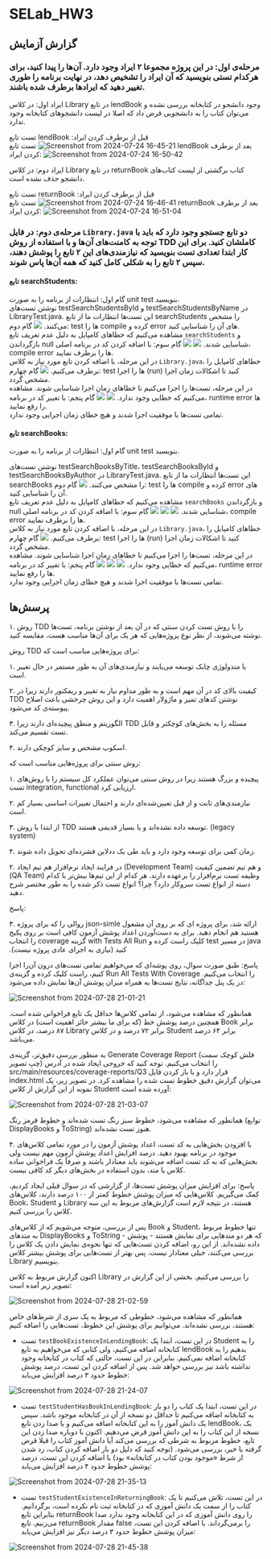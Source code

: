 # SELab_HW3


## گزارش آزمایش
### مرحله‌ی اول: در این پروژه مجموعا ۲ ایراد وجود دارد. آن‌ها را پیدا کنید، برای هرکدام تستی بنویسید که آن ایراد را تشخیص دهد، در نهایت برنامه را طوری تغییر دهید که ایرادها برطرف شده باشند.


   ایراد اول: در کلاس Library در تابع lendBook وجود دانشجو در کتابخانه بررسی نشده و می‌توان کتاب را به دانشجویی قرض داد که اصلا در لیست دانشجوهای کتابخانه وجود ندارد.
   
تست تابع lendBook قبل از برطرف کردن ایراد:
   ![Screenshot from 2024-07-24 16-45-21](https://github.com/user-attachments/assets/cdc5999c-1fa2-402c-a037-5ba6d2d67b59)
تست تابع lendBook بعد از برطرف کردن ایراد:
  ![Screenshot from 2024-07-24 16-50-42](https://github.com/user-attachments/assets/0b3346b8-cf11-4422-a86e-88ad649f11fe)


   ایراد دوم: در کلاس Library در تابع returnBook کتاب برگشتی از لیست کتاب‌های دانشجو حذف نشده است.
   
تست تابع returnBook قبل از برطرف کردن ایراد:
   ![Screenshot from 2024-07-24 16-46-41](https://github.com/user-attachments/assets/bc836355-f270-4c20-ba79-6dbd39985f82)
تست تابع returnBook بعد از برطرف کردن ایراد:
  ![Screenshot from 2024-07-24 16-51-04](https://github.com/user-attachments/assets/10d53c37-d074-4f33-b51e-7bd04dd13f1a)

### مرحله‌ی دوم: در فایل `Library.java` دو تابع جستجو وجود دارد که باید با توجه به کامنت‌های آن‌ها و با استفاده از روش TDD کاملشان کنید. برای این کار ابتدا تعدادی تست بنویسید که نیازمندی‌های این ۲ تابع را پوشش دهند، سپس ۲ تابع را به شکلی کامل کنید که همه آن‌ها پاس شوند.
  
  #### تابع searchStudents:
  گام اول: انتظارات از برنامه را به صورت unit test بنویسید.  
  نوشتن تست‌های testSearchStudentsById و testSearchStudentsByName در LibraryTest.java. این تست‌ها انتظارات ما از تابع searchStudents  را مشخص می‌کنند.
  ![](https://github.com/user-attachments/assets/7a1ab8c3-80fb-4c9d-a9ec-d2eaab28af21)
  گام دوم: test ها را compile کرده و error های آن را شناسایی کنید.  
  مشاهده می‌کنیم که خطاهای کامپایل به دلیل عدم تعریف تابع `searchStudents` و بازگرداندن null شناسایی شدند.
  ![](https://github.com/user-attachments/assets/a04ad8d8-0400-44b7-a089-766697f9aac9)
  ![](https://github.com/user-attachments/assets/b11d0378-6243-4c26-8f29-5d2b57b57c15)
  گام سوم: با اضافه کردن کد در برنامه اصلی، compile error ها را برطرف نمایید.  
  در این مرحله، با اضافه کردن تابع مورد نیاز به کلاس `Library.java`، خطاهای کامپایل را برطرف می‌کنیم.
  ![](https://github.com/user-attachments/assets/db15cd47-70d1-4ed2-935e-c0d529f02fdb)
  گام چهارم: test ها را اجرا (run) کنید تا اشکالات زمان اجرا مشخص گردد.  
  در این مرحله، تست‌ها را اجرا می‌کنیم تا خطاهای زمان اجرا شناسایی شوند. مشاهده ‌می‌کنیم که خطایی وجود ندارد.
  ![](https://github.com/user-attachments/assets/fcd7dc9d-db12-4004-bc36-fb4925681769)
  ![](https://github.com/user-attachments/assets/fbab5d7a-4ab8-4e2a-bf7f-db4c6e2ac47a)
  گام پنجم: با تغییر کد در برنامه، runtime error ها را رفع نمایید.  
  تمامی تست‌ها با موفقیت اجرا شدند و هیچ خطای زمان اجرایی وجود ندارد.

  #### تابع searchBooks:
  گام اول: انتظارات از برنامه را به صورت unit test بنویسید.
  
  نوشتن تست‌های testSearchBooksByTitle، testSearchBooksById و testSearchBooksByAuthor در LibraryTest.java. این تست‌ها انتظارات ما از تابع searchBooks  را مشخص می‌کنند.
  ![](https://github.com/user-attachments/assets/657ced6d-8a7f-4f94-ba1d-2bc034cb23a5)
  گام دوم: test ها را compile کرده و error های آن را شناسایی کنید.  
   مشاهده می‌کنیم که خطاهای کامپایل به دلیل عدم تعریف تابع `searchBooks` و بازگرداندن null شناسایی شدند.
  ![](https://github.com/user-attachments/assets/451d0bef-6f37-4ede-b68e-8d723405a1d1)
  ![](https://github.com/user-attachments/assets/a8b62e46-bb95-49e0-a071-3a25f40446ee)
  ![](https://github.com/user-attachments/assets/56872dbe-68fc-4713-8df4-575b90cd0b55)
  گام سوم: با اضافه کردن کد در برنامه اصلی، compile error ها را برطرف نمایید.  
  در این مرحله، با اضافه کردن تابع مورد نیاز به کلاس `Library.java`، خطاهای کامپایل را برطرف می‌کنیم.
  ![](https://github.com/user-attachments/assets/4a43536e-4518-45ef-b3ab-2d5d4303a929)
  گام چهارم: test ها را اجرا (run) کنید تا اشکالات زمان اجرا مشخص گردد.  
  در این مرحله، تست‌ها را اجرا می‌کنیم تا خطاهای زمان اجرا شناسایی شوند. مشاهده ‌می‌کنیم که خطایی وجود ندارد.
  ![](https://github.com/user-attachments/assets/73686792-8425-4def-8437-d2ec362e13cf)
  ![](https://github.com/user-attachments/assets/6f4b4ce7-71a6-49bf-859d-00f2a3b5dee9)
  ![](https://github.com/user-attachments/assets/5a419b97-d1b1-40d9-97fe-357473cab0c1)
  گام پنجم: با تغییر کد در برنامه، runtime error ها را رفع نمایید.  
  تمامی تست‌ها با موفقیت اجرا شدند و هیچ خطای زمان اجرایی وجود ندارد.





## پرسش‌ها


۱. روش TDD را با روش تست کردن سنتی که در آن بعد از نوشتن برنامه، تست‌ها نوشته می‌شوند، از نظر نوع پروژه‌هایی که هر یک برای آن‌ها مناسب هست، مقایسه کنید.
  
  
روش TDD برای پروژه‌هایی مناسب است که:

  ۱. با متدولوژی چابک توسعه می‌یابند و نیازمندی‌های آن به طور مستمر در حال تغییر است.
  
  ۲. کیفیت بالای کد در آن مهم است و به طور مداوم نیاز به تغییر و ریفکتور دارند زیرا در TDD نوشتن کدهای تمیز و ماژولار اهمیت دارد و این روش چرخشی باعث اصلاح پیوسته‌ی کد می‌شود.
  
  ۳. الگوریتم و منطق پیچیده‌ای دارند زیرا TDD مسئله را به بخش‌های کوچکتر و قابل تست تقسیم می‌کند.
  
  ۴. اسکوپ مشخص و سایز کوچکی دارند.


روش سنتی برای پروژه‌هایی مناسب است که:

  ۱. پیچیده و بزرگ هستند زیرا در روش سنتی می‌توان عملکرد کل سیستم را با روش‌های تست integration, functional ارزیابی کرد.
  
  ۲. نیازمندی‌های ثابت و از قبل تعیین‌شده‌ای دارند و احتمال تغییرات اساسی بسیار کم است.
  
  ۳. از ابتدا با روش TDD توسعه داده نشده‌اند و یا بسیار قدیمی هستند. (legacy system)
  
  ۴. زمان کمی برای توسعه وجود دارد و باید طی یک ددلاین فشرده‌ای تحویل داده شوند.




۲. در فرایند ایجاد نرم‌افزار هم تیم ایجاد (Development Team) و هم تیم تضمین کیفیت (QA Team) وظیفه تست نرم‌افزار را برعهده دارند. هر کدام از این تیم‌ها بیش‌تر با کدام دسته از انواع تست سروکار دارد؟ چرا؟ انواع تست ذکر شده را به طور مختصر شرح دهید.

  پاسخ:

۳. روالی ‬‫را که‬ ‫برای‬ ‫پروژه‬ ‫‪json-simle‬‬ ‫ارائه‬ ‫شد‬،‬ ‫برای‬ پروژه ای که بر روی آن مشغول هستید هم‬ ‫انجام‬ ‫دهید. برای ‫به‬ ‫دست‬‫‌آوردن‬ ‫اعداد‬ ‫پوشش‬ ‫آزمون‬ ‫کافی‬ ‫است‬ ‫بر‬ ‫روی‬ ‫پکیج‬ ‫‪java‬‬ ‫در‬ ‫مسیر‬ ‫‪test‬‬ ‫کلیک‬ ‫راست‬ ‫کرده‬ ‫و‬ ‫گزینه ‬‫‪coverage‬‬ ‫‪with‬‬ ‫‪Tests‬‬ ‫‪All‬‬ ‫‪Run‬‬ ‫را‬ ‫انتخاب‬ ‫کنید‬ ‫(نیازی‬ ‫به‬ ‫اجرای‬ ‫عادی‬ ‫پروژه‬ ‫نیست)‪.‬‬‫

  پاسخ: طبق صورت سوال، روی پوشه‌ای که می‌خواهیم تمامی تست‌های درون آن‌را اجرا کنیم، راست کلیک کرده و گزینه‌ی Run All Tests With Coverage را انتخاب می‌کنیم. در یک پنل جداگانه، نتایج تست‌ها به همراه میزان پوشش آن‌ها نمایش داده می‌شود:
  
  ![Screenshot from 2024-07-28 21-01-21](https://github.com/user-attachments/assets/20e9149b-82ce-4378-9fda-c8daf2dc869a)
  
همانطور که مشاهده می‌شود، از تمامی کلاس‌ها حداقل یک تابع فراخوانی شده است. همچنین درصد پوشش خط (که برای ما بیشتر حائز اهمیت است) در کلاس Book برابر ۸۷ درصد، در کلاس Library برابر ۷۲ درصد و در کلاس Student برابر ۶۴ درصد می‌باشد.

به منظور بررسی دقیق‌تر، گزینه‌ی Generate Coverage Report (فلش کوچک سمت چپ تصویر) را انتخاب می‌کنیم. توجه کنید که خروجی ایجاد شده در آدرس src/main/resources/coverage-reports/Q3 قرار دارد و با باز کردن فایل index.html می‌توان گزارش دقیق خطوط تست شده را مشاهده کرد. در تصویر زیر، یک نمونه از این گزارش از کلاس Student آورده شده است:

![Screenshot from 2024-07-28 21-03-07](https://github.com/user-attachments/assets/eae147be-a1f8-4214-8db0-9bb87e36dbff)

همانطور که مشاهده می‌شود، خطوط سبز رنگ تست شده‌اند و خطوط قرمز رنگ (توابع DisplayBooks و ToString) هنوز تست نشده‌اند.


۴. با افزودن بخش‌هایی به کد تست، اعداد پوشش آزمون را در مورد تمامی کلاس‌های موجود در برنامه بهبود دهید. درصد افزایش اعداد پوشش آزمون مهم نیست ولی بخش‌هایی که به کد تست اضافه می‌شوند باید معنادار باشند و صرفاً یک فراخوانی ساده کلاس یا متد، بدون استفاده در بخش‌های دیگر کد کافی نیست. 

  پاسخ: برای افزایش میزان پوشش تست‌ها، از گزارشی که در سوال قبلی ایجاد کردیم، کمک می‌گیریم. کلاس‌هایی که میزان پوشش خطوط کمتر از ۱۰۰ درصد دارند، کلاس‌های Book، Student و Library هستند، در نتیجه لازم است گزارش‌های مربوط به این سه کلاس را بررسی کنیم.

  پس از بررسی، متوجه می‌شویم که از کلاس‌های Book و Student، تنها خطوط مربوط به متدهای DisplayBooks و ToString - که هر دو متدهایی برای نمایش هستند - پوشش داده نشده‌اند. از این رو، اضافه کردن تست‌هایی که تنها نحوه‌ی نمایش دادن یک کلاس را بررسی می‌کنند، خیلی معنادار نیست. پس بهتر از تست‌هایی برای پوشش بیشتر کلاس Library بنویسیم.

  اکنون گزارش مربوط به کلاس Library را بررسی می‌کنیم. بخشی از این گزارش در تصویر زیر آمده است:

  ![Screenshot from 2024-07-28 21-02-59](https://github.com/user-attachments/assets/2bafa8bc-224f-49c4-98d9-d083dd307a00)

  همانطور که مشاهده می‌شود، خطوطی که مربوط به یک سری از شرط‌های خاص هستند، بررسی نشده‌اند. می‌توانیم برای پوشش این خطوط، تست‌هایی را اضافه کنیم:

  - تست `testBookExistenceInLendingBook`: در این تست، ابتدا یک Student را به کتابخانه اضافه می‌کنیم، ولی کتابی که می‌خواهیم به تابع lendBook بدهیم را به کتابخانه اضافه نمی‌کنیم. بنابراین در این تست، حالتی که کتاب در کتابخانه وجود نداشته باشد نیز بررسی خواهد شد. پس از اضافه کردن این تست، درصد پوشش خطوط حدود ۳ درصد افزایش می‌یابد:

![Screenshot from 2024-07-28 21-24-07](https://github.com/user-attachments/assets/64ca231c-1717-48ec-ac02-6742509be9f8)

- تست `testStudentHasBookInLendingBook`: در این تست، ابتدا یک کتاب را دو بار به کتابخانه اضافه می‌کنیم تا حداقل دو نسخه از آن در کتابخانه موجود باشد. سپس یک دانش آموز را به این کتابخانه اضافه می‌کنیم و با صدا زدن تابع lendBook، یک نسخه از این کتاب را به این دانش آموز قرض می‌دهیم. اکنون با دوباره صدا زدن این تابع، خطوط مربوط به شرطی که بررسی می‌کند آیا دانش آموز کتاب را قبلا قرض گرفته یا خیر، بررسی می‌شود. (توجه کنید که دلیل دو بار اضافه کردن کتاب، رد شدن از شرط «موجود بودن کتاب در کتابخانه» بود) با اضافه کردن این تست، درصد پوشش خطوط حدود ۴ درصد افزایش می‌یابد:

![Screenshot from 2024-07-28 21-35-13](https://github.com/user-attachments/assets/3ba4f07f-fb19-4ab1-adc4-bfaf8d65a741)

- تست `testStudentExistenceInReturningBook`: در این تست، تلاش می‌کنیم تا یک کتاب را از سمت یک دانش آموزی که در کتابخانه ثبت نام نکرده است، برگردانیم. بنابراین تابع returnBook را روی دانش آموزی که در این کتابخانه وجود ندارد صدا می‌زنیم. تابع returnBook مقدار false را برمی‌گرداند. با اضافه کردن این تست، میزان پوشش خطوط حدود ۳ درصد دیگر نیز افزایش می‌یابد:

![Screenshot from 2024-07-28 21-45-38](https://github.com/user-attachments/assets/db2b07f5-fe12-4e11-a89c-eb1ae35bf409)

